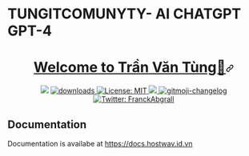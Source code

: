 # TUNGITCOMUNYTY- AI CHATGPT GPT-4
<h1 align="center" tabindex="-1" id="user-content-welcome-to-readme-md-generator-" dir="auto"><a class="heading-link" href="#welcome-to-readme-md-generator-">Welcome to Trần Văn Tùng👋<svg class="octicon octicon-link" viewBox="0 0 16 16" version="1.1" width="16" height="16" aria-hidden="true"><path d="m7.775 3.275 1.25-1.25a3.5 3.5 0 1 1 4.95 4.95l-2.5 2.5a3.5 3.5 0 0 1-4.95 0 .751.751 0 0 1 .018-1.042.751.751 0 0 1 1.042-.018 1.998 1.998 0 0 0 2.83 0l2.5-2.5a2.002 2.002 0 0 0-2.83-2.83l-1.25 1.25a.751.751 0 0 1-1.042-.018.751.751 0 0 1-.018-1.042Zm-4.69 9.64a1.998 1.998 0 0 0 2.83 0l1.25-1.25a.751.751 0 0 1 1.042.018.751.751 0 0 1 .018 1.042l-1.25 1.25a3.5 3.5 0 1 1-4.95-4.95l2.5-2.5a3.5 3.5 0 0 1 4.95 0 .751.751 0 0 1-.018 1.042.751.751 0 0 1-1.042.018 1.998 1.998 0 0 0-2.83 0l-2.5 2.5a1.998 1.998 0 0 0 0 2.83Z"></path></svg></a></h1>
<p align="center" dir="auto">
  <a target="_blank" rel="noopener noreferrer nofollow" href="https://camo.githubusercontent.com/71ea934e6e0c08f24b1f0a759e1901e11ebc8ea3e30d182694eef9e4d14b0b1e/68747470733a2f2f696d672e736869656c64732e696f2f6e706d2f762f726561646d652d6d642d67656e657261746f722e7376673f6f72616e67653d626c7565"><img src="https://camo.githubusercontent.com/71ea934e6e0c08f24b1f0a759e1901e11ebc8ea3e30d182694eef9e4d14b0b1e/68747470733a2f2f696d672e736869656c64732e696f2f6e706d2f762f726561646d652d6d642d67656e657261746f722e7376673f6f72616e67653d626c7565" data-canonical-src="https://img.shields.io/npm/v/readme-md-generator.svg?orange=blue" style="max-width: 100%;"></a>
  <a href="https://www.npmjs.com/package/readme-md-generator" rel="nofollow">
    <img alt="downloads" src="https://camo.githubusercontent.com/ba66ee60ea0a32d450c83119cdb637b79552e87d7fa8d36291d2f44ba275547d/68747470733a2f2f696d672e736869656c64732e696f2f6e706d2f646d2f726561646d652d6d642d67656e657261746f722e7376673f636f6c6f723d626c7565" data-canonical-src="https://img.shields.io/npm/dm/readme-md-generator.svg?color=blue" style="max-width: 100%;">
  </a>
  <a href="https://github.com/kefranabg/readme-md-generator/blob/master/LICENSE">
    <img alt="License: MIT" src="https://camo.githubusercontent.com/408116b648180becb83ae93945100c71de70f661b61f1b637bc69401972108b0/68747470733a2f2f696d672e736869656c64732e696f2f62616467652f6c6963656e73652d4d49542d79656c6c6f772e737667" data-canonical-src="https://img.shields.io/badge/license-MIT-yellow.svg" style="max-width: 100%;">
  </a>
  <a href="https://codecov.io/gh/kefranabg/readme-md-generator" rel="nofollow">
    <img src="https://camo.githubusercontent.com/fd2677751d50ad3781f96f2b04b56fe2eb8115bf7f34180066362bbad41e2b35/68747470733a2f2f636f6465636f762e696f2f67682f6b656672616e6162672f726561646d652d6d642d67656e657261746f722f6272616e63682f6d61737465722f67726170682f62616467652e737667" data-canonical-src="https://codecov.io/gh/kefranabg/readme-md-generator/branch/master/graph/badge.svg" style="max-width: 100%;">
  </a>
  <a href="https://github.com/frinyvonnick/gitmoji-changelog">
    <img src="https://camo.githubusercontent.com/768b10ef495b737fe9480b0d26a5ede5ec0e10342435876caa60eb538b7f4fbc/68747470733a2f2f696d672e736869656c64732e696f2f62616467652f6368616e67656c6f672d6769746d6f6a692d627269676874677265656e2e737667" alt="gitmoji-changelog" data-canonical-src="https://img.shields.io/badge/changelog-gitmoji-brightgreen.svg" style="max-width: 100%;">
  </a>
  <a href="https://twitter.com/FranckAbgrall" rel="nofollow">
    <img alt="Twitter: FranckAbgrall" src="https://camo.githubusercontent.com/d88e8d432bee0ee3619d519721ae70a23e5fdb5c965ce41bc1edc1505409a56b/68747470733a2f2f696d672e736869656c64732e696f2f747769747465722f666f6c6c6f772f4672616e636b41626772616c6c2e7376673f7374796c653d736f6369616c" data-canonical-src="https://img.shields.io/twitter/follow/FranckAbgrall.svg?style=social" style="max-width: 100%;">
  </a>
</p>

## Documentation

Documentation is availabe at https://docs.hostwav.id.vn
